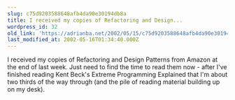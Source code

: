 ```yaml
---
slug: c75d9203588648afb4da90e30194db8a
title: I received my copies of Refactoring and Design...
wordpress_id: 32
old_link: 'https://adrianba.net/2002/05/15/c75d9203588648afb4da90e30194db8a/'
last_modified_at: 2002-05-16T01:34:40.000Z
---
```


I received my copies of Refactoring and Design Patterns from Amazon
at the end of last week. Just need to find the time to read them
now - after I've finished reading Kent Beck's Extreme Programming
Explained that I'm about two thirds of the way through (and the
pile of reading material building up on my desk).

